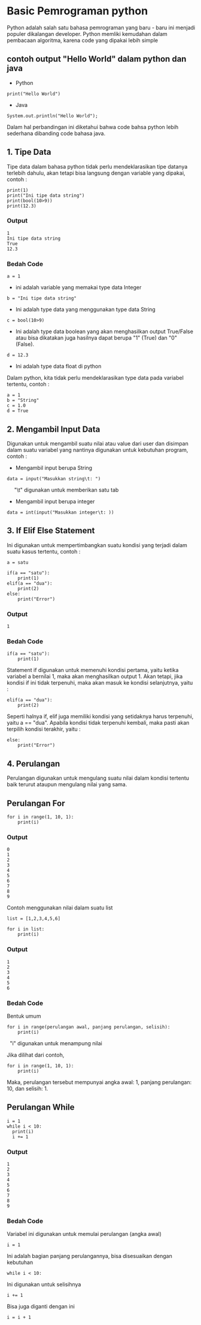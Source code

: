 # Basic Pemrograman python
 Python adalah salah satu bahasa pemrograman yang baru - baru ini menjadi populer dikalangan developer. Python memliki kemudahan dalam pembacaan algoritma, karena code yang dipakai lebih simple

## contoh output "Hello World" dalam python dan java
- Python
```
print("Hello World")
```

- Java
```
System.out.println("Hello World");
```
Dalam hal perbandingan ini diketahui bahwa code bahsa python lebih sederhana dibanding code bahasa java.

## 1. Tipe Data
Tipe data dalam bahasa python tidak perlu mendeklarasikan tipe datanya terlebih dahulu, akan tetapi bisa langsung dengan variable yang dipakai, contoh :
```
print(1) 
print("Ini tipe data string")
print(bool(10>9))
print(12.3)
```
### Output
```
1
Ini tipe data string
True
12.3
```
### Bedah Code
```
a = 1
```
- ini adalah variable yang memakai type data Integer
```
b = "Ini tipe data string"
```
- Ini adalah type data yang menggunakan type data String
```
c = bool(10>9)
```
- Ini adalah type data boolean yang akan menghasilkan output True/False atau bisa dikatakan juga hasilnya dapat berupa "1" (True) dan "0" (False).
```
d = 12.3
```
- Ini adalah type data float di python

Dalam python, kita tidak perlu mendeklarasikan type data pada variabel tertentu, contoh :
```
a = 1
b = "String"
c = 1.0
d = True
```

## 2. Mengambil Input Data
Digunakan untuk mengambil suatu nilai atau value dari user dan disimpan dalam suatu variabel yang nantinya digunakan untuk kebutuhan program, contoh :

- Mengambil input berupa String
```
data = input("Masukkan string\t: ")
```
&nbsp;&nbsp;&nbsp;&nbsp;&nbsp;"\t" digunakan untuk memberikan satu tab
- Mengambil input berupa integer
```
data = int(input("Masukkan integer\t: ))
```
## 3. If Elif Else Statement
Ini digunakan untuk mempertimbangkan suatu kondisi yang terjadi dalam suatu kasus tertentu, contoh :
```
a = satu

if(a == "satu"):
    print(1)
elif(a == "dua"):
    print(2)
else:
    print("Error")
```
### Output
```
1
```
### Bedah Code
```
if(a == "satu"):
    print(1)
```
Statement if digunakan untuk memenuhi kondisi pertama, yaitu ketika variabel a bernilai 1, maka akan menghasilkan output 1. Akan tetapi, jika kondisi if ini tidak terpenuhi, maka akan masuk ke kondisi selanjutnya, yaitu :
```
elif(a == "dua"):
    print(2)
```
Seperti halnya if, elif juga memiliki kondisi yang setidaknya harus terpenuhi, yaitu a == "dua". Apabila kondisi tidak terpenuhi kembali, maka pasti akan terpilih kondisi terakhir, yaitu :
```
else:
    print("Error")
```

## 4. Perulangan
Perulangan digunakan untuk mengulang suatu nilai dalam kondisi tertentu baik terurut ataupun mengulang nilai yang sama.
## Perulangan For
```
for i in range(1, 10, 1):
    print(i)
```
### Output
```
0
1
2
3
4
5
6
7
8
9
```
Contoh menggunakan nilai dalam suatu list
```
list = [1,2,3,4,5,6]

for i in list:
    print(i)
```
### Output
```
1
2
3
4
5
6
```
### Bedah Code
Bentuk umum
```
for i in range(perulangan awal, panjang perulangan, selisih):
    print(i)
```
&nbsp;&nbsp;"i" digunakan untuk menampung nilai

Jika dilihat dari contoh,
```
for i in range(1, 10, 1):
    print(i)
```
Maka, perulangan tersebut mempunyai angka awal: 1, panjang perulangan: 10, dan selisih: 1.

## Perulangan While
```
i = 1
while i < 10:
  print(i)
  i += 1
```
### Output
```
1
2
3
4
5
6
7
8
9
```
### Bedah Code
Variabel ini digunakan untuk memulai perulangan (angka awal)
```
i = 1
```
Ini adalah bagian panjang perulangannya, bisa disesuaikan dengan kebutuhan
```
while i < 10:
```
Ini digunakan untuk selisihnya
```
i += 1
```
Bisa juga diganti dengan ini
```
i = i + 1
```

